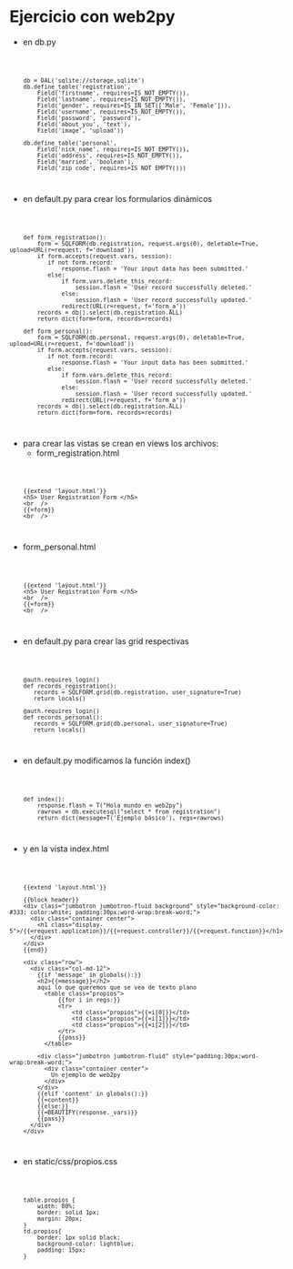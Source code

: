 # Ejercicio con web2py

- en db.py
<code>

        db = DAL('sqlite://storage.sqlite')
        db.define_table('registration',
            Field('firstname', requires=IS_NOT_EMPTY()),
            Field('lastname', requires=IS_NOT_EMPTY()),
            Field('gender', requires=IS_IN_SET(['Male', 'Female'])),
            Field('username', requires=IS_NOT_EMPTY()),
            Field('password', 'password'),
            Field('about_you', 'text'),
            Field('image', 'upload'))

        db.define_table('personal',
            Field('nick_name', requires=IS_NOT_EMPTY()),
            Field('address', requires=IS_NOT_EMPTY()),
            Field('married', 'boolean'),
            Field('zip_code', requires=IS_NOT_EMPTY()))

</code>

- en default.py para crear los formularios dinámicos

<code>

        def form_registration():
            form = SQLFORM(db.registration, request.args(0), deletable=True, upload=URL(r=request, f='download'))
            if form.accepts(request.vars, session):
               if not form.record:
                   response.flash = 'Your input data has been submitted.'
               else:
                   if form.vars.delete_this_record:
                       session.flash = 'User record successfully deleted.'
                   else:
                       session.flash = 'User record successfully updated.'
                   redirect(URL(r=request, f='form_a'))
            records = db().select(db.registration.ALL)
            return dict(form=form, records=records)

        def form_personal():
            form = SQLFORM(db.personal, request.args(0), deletable=True, upload=URL(r=request, f='download'))
            if form.accepts(request.vars, session):
               if not form.record:
                   response.flash = 'Your input data has been submitted.'
               else:
                   if form.vars.delete_this_record:
                       session.flash = 'User record successfully deleted.'
                   else:
                       session.flash = 'User record successfully updated.'
                   redirect(URL(r=request, f='form_a'))
            records = db().select(db.registration.ALL)
            return dict(form=form, records=records)

</code>

- para crear las vistas se crean en views los archivos:
  - form_registration.html

<code>

        {{extend 'layout.html'}}
        <h5> User Registration Form </h5>
        <br  />
        {{=form}}
        <br  />

</code>

  - form_personal.html

<code>

        {{extend 'layout.html'}}
        <h5> User Registration Form </h5>
        <br  />
        {{=form}}
        <br  />

</code>

- en default.py para crear las grid respectivas

<code>

        @auth.requires_login()
        def records_registration():
           records = SQLFORM.grid(db.registration, user_signature=True)
           return locals()

        @auth.requires_login()
        def records_personal():
           records = SQLFORM.grid(db.personal, user_signature=True)
           return locals()

</code>


- en default.py modificamos la función index()

<code>

        def index():
            response.flash = T("Hola mundo en web2py")
            rawrows = db.executesql("select * from registration")
            return dict(message=T('Ejemplo básico'), regs=rawrows)

</code>


- y en la vista index.html

<code>

        {{extend 'layout.html'}}

        {{block header}}
        <div class="jumbotron jumbotron-fluid background" style="background-color: #333; color:white; padding:30px;word-wrap:break-word;">
          <div class="container center">
            <h1 class="display-5">/{{=request.application}}/{{=request.controller}}/{{=request.function}}</h1>
          </div>
        </div>
        {{end}}

        <div class="row">
          <div class="col-md-12">
            {{if 'message' in globals():}}
            <h2>{{=message}}</h2>
            aqui lo que queremos que se vea de texto plano
              <table class="propios">
                  {{for i in regs:}}
                  <tr>
                      <td class="propios">{{=i[0]}}</td>
                      <td class="propios">{{=i[1]}}</td>
                      <td class="propios">{{=i[2]}}</td>
                  </tr>
                  {{pass}}
              </table>

            <div class="jumbotron jumbotron-fluid" style="padding:30px;word-wrap:break-word;">
              <div class="container center">
                Un ejemplo de web2py
              </div>
            </div>
            {{elif 'content' in globals():}}
            {{=content}}
            {{else:}}
            {{=BEAUTIFY(response._vars)}}
            {{pass}}
          </div>
        </div>

</code>

- en static/css/propios.css

<code>

        table.propios {
            width: 80%;
            border: solid 1px;
            margin: 20px;
        }
        td.propios{
            border: 1px solid black;
            background-color: lightblue;
            padding: 15px;
        }
        
</code>
